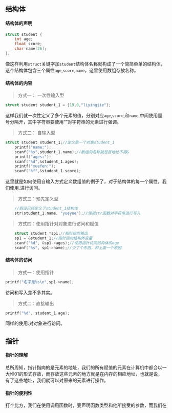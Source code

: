 

## 结构体
#### 结构体的声明
```c
struct student {
	int age;
	float score;
	char name[26];
};
```
像这样利用`struct`关键字加`student`结构体名称就构成了一个简简单单的结构体，这个结构体包含三个属性`age`,`score`,`name`，这里使用数组存放名称。
#### 结构体的内容
>方式一： 一次性输入型
```c
struct student student_1 = {19,0,"liyingjie"};
```
这样我们就一次性定义了多个元素的值，分别对应`age`,`score`,和`name`,中间使用逗号分隔开，其中字符串要使用“”对字符串的元素进行强调。
> 方式二： 自输入型
```c
struct student student_1;//定义第一个对象student_1
	printf("name:");
	scanf("%s",student_1.name);//数组的名称就是首地址不用&
	printf("ages:");
	scanf("%d",&student_1.ages);
	printf("xuefen:");
	scanf("%f",&student_1.score);
```
这里就是如何使用自输入方式定义数组值的例子了，对于结构体的每一个属性，我们使用.进行访问。
> 方式三：预先定义型
```c
	//假设已经定义了student_1结构体
	str(student_1.name, "yueyue");//使用str函数对字符串进行写入
```
> 方式四：使用指针对对象进行访问和赋值
```c
	struct student *sp1;//指针指向输出 
	sp1 = &student_1;//指针指向结构体变量
	scanf("%d", &sp1->ages);//使用指针访问结构体的age
	scanf("%s", sp1->name);//少了个东西，和上面一个原因
```

#### 结构体的访问
> 方式一：使用指针
```c
printf("名字是%s\n",sp1->name);
```
访问和写入差不多其实。
> 方式二：直接输出
```c
printf("%d", student_1.age);
```
同样的使用.对对象进行访问。

## 指针
#### 指针的理解
总所周知，指针指向的是元素的地址，我们的所有赋值的元素在计算机中都会以一大堆01的形式存放，而存放这些元素的地方就是在内存的相应地址，也就是说，有了这些地址，我们就可以对原来的元素进行操作。
#### 指针的便利性
打个比方，我们在使用调用函数时，要声明函数类型和他所接受的参数，而我们在
<!--stackedit_data:
eyJoaXN0b3J5IjpbMTQ4OTQwNDk1LDEwNTEwMTg1NDZdfQ==
-->